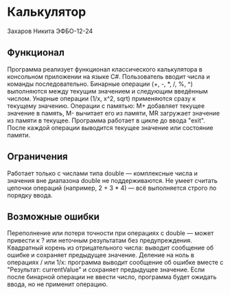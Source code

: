 # Калькулятор
Захаров Никита ЭФБО-12-24
## Функционал
Программа реализует функционал классического калькулятора в консольном приложении на языке C#. 
Пользователь вводит числа и команды последовательно. 
Бинарные операции (+, -, *, /, %, ^) выполняются между текущим значением и следующим введённым числом.
Унарные операции (1/x, x^2, sqrt) применяются сразу к текущему значению.
Операции с памятью: M+ добавляет текущее значение в память, M- вычитает его из памяти, 
MR загружает значение из памяти в текущее. Программа работает в цикле до ввода "exit". 
После каждой операции выводится текущее значение или состояние памяти.
## Ограничения
Работает только с числами типа double — комплексные числа и значения вне диапазона double не поддерживаются.
Не умеет считать цепочки операций (например, 2 + 3 * 4) — всё выполняется строго по порядку ввода.
## Возможные ошибки
Переполнение или потеря точности при операциях с double — может привести к ? или неточным результатам без предупреждения.
Квадратный корень из отрицательного числа: выводит сообщение об ошибке и сохраняет предыдущее значение.
Деление на ноль в операциях / или 1/x: программа выводит сообщение об ошибке вместе с "Результат: currentValue" и сохраняет предыдущее значение.
Если после бинарной операции не ввести число, программа будет ожидать ввода, но не применит операцию.
